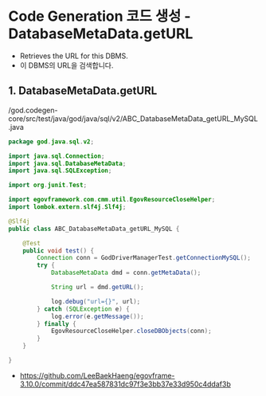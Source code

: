 # Code Generation 코드 생성 - DatabaseMetaData.getURL

- Retrieves the URL for this DBMS.
- 이 DBMS의 URL을 검색합니다.

## 1. DatabaseMetaData.getURL

/god.codegen-core/src/test/java/god/java/sql/v2/ABC_DatabaseMetaData_getURL_MySQL.java

```java
package god.java.sql.v2;

import java.sql.Connection;
import java.sql.DatabaseMetaData;
import java.sql.SQLException;

import org.junit.Test;

import egovframework.com.cmm.util.EgovResourceCloseHelper;
import lombok.extern.slf4j.Slf4j;

@Slf4j
public class ABC_DatabaseMetaData_getURL_MySQL {

	@Test
	public void test() {
		Connection conn = GodDriverManagerTest.getConnectionMySQL();
		try {
			DatabaseMetaData dmd = conn.getMetaData();

			String url = dmd.getURL();

			log.debug("url={}", url);
		} catch (SQLException e) {
			log.error(e.getMessage());
		} finally {
			EgovResourceCloseHelper.closeDBObjects(conn);
		}
	}

}
```

- https://github.com/LeeBaekHaeng/egovframe-3.10.0/commit/ddc47ea587831dc97f3e3bb37e33d950c4ddaf3b
